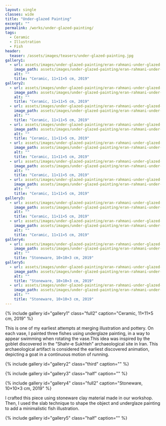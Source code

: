 ```yaml
---
layout: single
classes: wide
title: "Under-glazed Painting"
excerpt: ""
permalink: /works/under-glazed-painting/
tags:
  - Ceramic
  - Illustration
  - Fish
header:
  teaser: /assets/images/teasers/under-glazed-painting.jpg 
gallery1:
  - url: assets/images/under-glazed-painting/eran-rahmani-under-glazed-painting-01.jpg
    image_path: assets/images/under-glazed-painting/eran-rahmani-under-glazed-painting-01.jpg
    alt: ""
    title: "Ceramic, 11×11×5 cm, 2019"
gallery2:
  - url: assets/images/under-glazed-painting/eran-rahmani-under-glazed-painting-02.jpg
    image_path: assets/images/under-glazed-painting/eran-rahmani-under-glazed-painting-02.jpg
    alt: ""
    title: "Ceramic, 11×11×5 cm, 2019"
  - url: assets/images/under-glazed-painting/eran-rahmani-under-glazed-painting-03.jpg
    image_path: assets/images/under-glazed-painting/eran-rahmani-under-glazed-painting-03.jpg
    alt: ""
    title: "Ceramic, 11×11×5 cm, 2019"
  - url: assets/images/under-glazed-painting/eran-rahmani-under-glazed-painting-04.jpg
    image_path: assets/images/under-glazed-painting/eran-rahmani-under-glazed-painting-04.jpg
    alt: ""
    title: "Ceramic, 11×11×5 cm, 2019"
  - url: assets/images/under-glazed-painting/eran-rahmani-under-glazed-painting-05.jpg
    image_path: assets/images/under-glazed-painting/eran-rahmani-under-glazed-painting-05.jpg
    alt: ""
    title: "Ceramic, 11×11×5 cm, 2019"
  - url: assets/images/under-glazed-painting/eran-rahmani-under-glazed-painting-06.jpg
    image_path: assets/images/under-glazed-painting/eran-rahmani-under-glazed-painting-06.jpg
    alt: ""
    title: "Ceramic, 11×11×5 cm, 2019"
  - url: assets/images/under-glazed-painting/eran-rahmani-under-glazed-painting-07.jpg
    image_path: assets/images/under-glazed-painting/eran-rahmani-under-glazed-painting-07.jpg
    alt: ""
    title: "Ceramic, 11×11×5 cm, 2019"
gallery3:
  - url: assets/images/under-glazed-painting/eran-rahmani-under-glazed-painting-01.gif
    image_path: assets/images/under-glazed-painting/eran-rahmani-under-glazed-painting-01-tumbnail.gif
    alt: ""
    title: "Ceramic, 11×11×5 cm, 2019"
  - url: assets/images/under-glazed-painting/eran-rahmani-under-glazed-painting-02.gif
    image_path: assets/images/under-glazed-painting/eran-rahmani-under-glazed-painting-02-tumbnail.gif
    alt: ""
    title: "Ceramic, 11×11×5 cm, 2019"
gallery4:
  - url: assets/images/under-glazed-painting/eran-rahmani-under-glazed-painting-08.jpg
    image_path: assets/images/under-glazed-painting/eran-rahmani-under-glazed-painting-08.jpg
    alt: ""
    title: "Stoneware, 10×10×3 cm, 2019"
gallery5:
  - url: assets/images/under-glazed-painting/eran-rahmani-under-glazed-painting-09.jpg
    image_path: assets/images/under-glazed-painting/eran-rahmani-under-glazed-painting-09.jpg
    alt: ""
    title: "Stoneware, 10×10×3 cm, 2019"
  - url: assets/images/under-glazed-painting/eran-rahmani-under-glazed-painting-10.jpg
    image_path: assets/images/under-glazed-painting/eran-rahmani-under-glazed-painting-10.jpg
    alt: ""
    title: "Stoneware, 10×10×3 cm, 2019"
---
```


{% include gallery id="gallery1" class="full2" caption="Ceramic, 11×11×5 cm, 2019" %}

This is one of my earliest attempts at merging illustration and pottery. On each vase, I painted three fishes using underglaze painting, in a way to appear swimming when rotating the vase.This idea was inspired by the goblet discovered in the “Shahr-e Sukhteh” archaeological site in Iran. This archaeological artifact is considered the earliest discovered animation, depicting a goat in a continuous motion of running. 

{% include gallery id="gallery2" class="third" caption="" %}

{% include gallery id="gallery3" class="half" caption="" %}

{% include gallery id="gallery4" class="full2" caption="Stoneware, 10×10×3 cm, 2019" %}

I crafted this piece using stoneware clay material made in our workshop. Then, I used the slab technique to shape the object and underglaze painting to add a minimalistic fish illustration.

{% include gallery id="gallery5" class="half" caption="" %}
